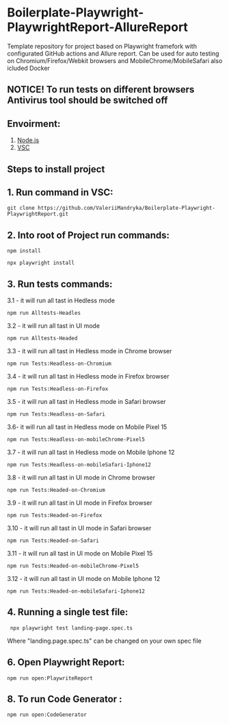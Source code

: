 # Boilerplate-Playwright-PlaywrightReport-AllureReport
Template repository for project based on Playwright framefork with configurated GitHub actions and Allure report. Can be used for auto testing on Chromium/Firefox/Webkit browsers and MobileChrome/MobileSafari also icluded Docker

 ##                                 NOTICE! To run tests on different browsers Antivirus tool should be switched off 
 
##  Envoirment:
   1. [Node.js](https://nodejs.org/uk/)
   2. [VSC](https://code.visualstudio.com/download)
   

## Steps to install project

## 1. Run command in VSC:

```
git clone https://github.com/ValeriiMandryka/Boilerplate-Playwright-PlaywrightReport.git

```
## 2. Into root of Project run commands:
```
npm install

npx playwright install

```
## 3. Run tests commands:

   3.1   - it will run all tast in Hedless mode
      
    npm run Alltests-Headles 
   3.2 - it will run all tast in UI mode
    
    npm run Alltests-Headed   
   3.3   - it will run all tast in Hedless mode in Chrome browser
    
    npm run Tests:Headless-on-Chromium  
   3.4   - it will run all tast in Hedless mode in Firefox browser
   
    npm run Tests:Headless-on-Firefox 
   3.5 - it will run all tast in Hedless mode in Safari browser
   
    npm run Tests:Headless-on-Safari      
   3.6- it will run all tast in Hedless mode on Mobile Pixel 15
   
    npm run Tests:Headless-on-mobileChrome-Pixel5    
   3.7 - it will run all tast in Hedless mode on Mobile Iphone 12
   
    npm run Tests:Headless-on-mobileSafari-Iphone12  
   3.8 - it will run all tast in UI mode in Chrome browser
    
    npm run Tests:Headed-on-Chromium  
   3.9 - it will run all tast in UI mode in Firefox browser
   
    npm run Tests:Headed-on-Firefox  
   3.10 - it will run all tast in UI mode in Safari browser
   
    npm run Tests:Headed-on-Safari  
   3.11 - it will run all tast in UI mode on Mobile Pixel 15
      
    npm run Tests:Headed-on-mobileChrome-Pixel5    
   3.12 - it will run all tast in UI mode on Mobile Iphone 12
   
    npm run Tests:Headed-on-mobileSafari-Iphone12   
  
    
## 4. Running a single test file:
   
   ```
    npx playwright test landing-page.spec.ts

   ```
  Where "landing.page.spec.ts" can be changed on your own spec file
  
   
   
## 6. Open Playwright Report:  

   ```
   npm run open:PlaywriteReport
   ```

## 8. To run Code Generator :
    
   ```
   npm run open:CodeGenerator
   ```
